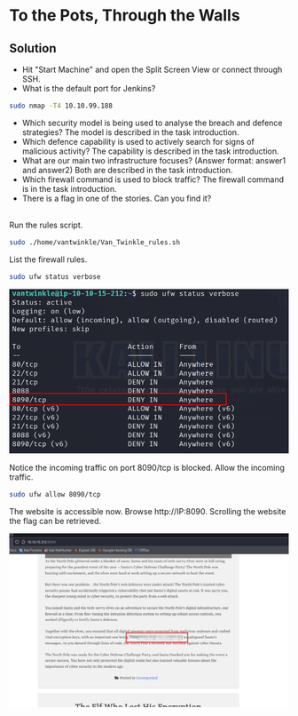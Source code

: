#  To the Pots, Through the Walls

## Solution
- Hit "Start Machine" and open the Split Screen View or connect through SSH.
- What is the default port for Jenkins?
```bash
sudo nmap -T4 10.10.99.188 
```
- Which security model is being used to analyse the breach and defence strategies?
The model is described in the task introduction.
- Which defence capability is used to actively search for signs of malicious activity?
The capability is described in the task introduction.
- What are our main two infrastructure focuses? (Answer format: answer1 and answer2)
Both are described in the task introduction.
- Which firewall command is used to block traffic?
The firewall command is in the task introduction.
- There is a flag in one of the stories. Can you find it?
<br/>
Run the rules script.

```bash
sudo ./home/vantwinkle/Van_Twinkle_rules.sh
```
List the firewall rules.
```bash
sudo ufw status verbose
```

![Alt text](image.png)

Notice the incoming traffic on port 8090/tcp is blocked. Allow the incoming traffic.
```bash
sudo ufw allow 8090/tcp
```
The website is accessible now. Browse http://IP:8090. Scrolling the website the flag can be retrieved.

![Alt text](image-1.png)
